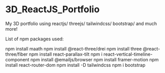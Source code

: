 # 3D_ReactJS_Portfolio
My 3D portfolio using reactjs/ threejs/ tailwindcss/ bootstrap/ and much more!

List of npm packages used:

npm install maath
npm install @react-three/drei
npm install three @react-three/fiber
npm install react-parallax-tilt 
 npm i react-vertical-timeline-component
 npm install @emailjs/browser
 npm install framer-motion
 npm install react-router-dom
npm install -D tailwindcss
npm i bootstrap

